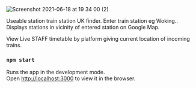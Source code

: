 
![Screenshot 2021-06-18 at 19 34 00 (2)](https://user-images.githubusercontent.com/17751522/122603550-6f764780-d06c-11eb-9fef-3d1f4d031233.png)

Useable station train station UK finder.
Enter train station eg Woking..
Displays stations in vicinity of entered station on Google Map.

View Live STAFF timetable by platform giving current location of incoming trains.

### `npm start`

Runs the app in the development mode.\
Open [http://localhost:3000](http://localhost:3000) to view it in the browser.




